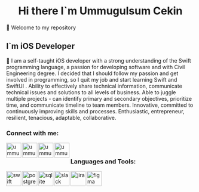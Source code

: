<h1 align="center"> Hi there I`m Ummugulsum Cekin </h1>
 
👋 Welcome to my repository

## I`m iOS Developer
 🥅 I am a self-taught iOS developer with a strong understanding of the Swift programming language, a passion for developing software and with Civil Engineering degree. I decided that I should follow my passion and get involved in programming, so I quit my job and start learning Swift and SwiftUI . Ability to effectively share technical information, communicate technical issues and solutions to all levels of business. Able to juggle multiple projects - can identify primary and secondary objectives, prioritize time, and communicate timeline to team members. Innovative, committed to continuously improving skills and processes. Enthusiastic, entrepreneur, resilient, tenacious, adaptable, collaborative.

### Connect with me:

[<img src="https://edent.github.io/SuperTinyIcons/images/svg/linkedin.svg" align="left" alt="ummugulsumcekın | LinkedIn" width="40px" />](https://www.linkedin.com/in/ummugulsumcekın/)

[<img src="https://edent.github.io/SuperTinyIcons/images/svg/instagram.svg" align="left" alt="ummugulsumcekın | instagram" width="40px" />](https://www.instagram.com/ummugulsumcekin/)
[<img src="https://edent.github.io/SuperTinyIcons/images/svg/twitter.svg" align="left" alt="ummugulsumcekın | twitter" width="40px" />](https://twitter.com/ummuglsmcekin)
[<img src="https://edent.github.io/SuperTinyIcons/images/svg/medium.svg" align="left" alt="ummugulsumcekın | medium" width="40px" />](https://medium.com/@ummugulsumcekin)

 
 
 <br>
 

### Languages and Tools:

<img align="left" alt="swift" width="40px" height="40" src="https://www.vectorlogo.zone/logos/swift/swift-icon.svg" />

<img align="left" alt="postgresql" height="40" src="https://img.icons8.com/color/40/000000/postgreesql.png"/>

<img align="left" alt="sqlite" height="40" src="https://seekvectorlogo.com/wp-content/uploads/2019/07/sqlite-vector-logo.png" />

<img align="left" alt="slack" height="40" src="https://seekvectorlogo.com/wp-content/uploads/2019/05/slack-technologies-vector-logo.png"/>

<img align="left" alt="jira" height="40" src="https://img.icons8.com/color/40/000000/jira.png"/>

<img align="left" alt="figma" height="40" src="https://www.vectorlogo.zone/logos/figma/figma-icon.svg" />



 
